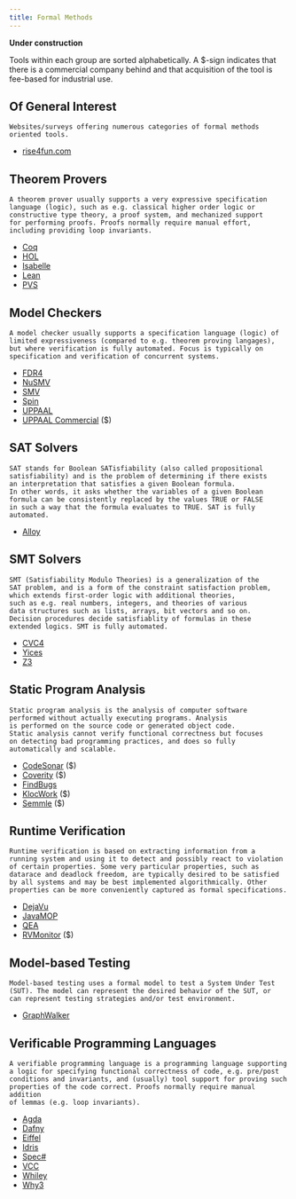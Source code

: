 ```yaml
---
title: Formal Methods
---
```


__Under construction__

Tools within each group are sorted alphabetically. A $-sign indicates that there is a commercial company behind
and that acquisition of the tool is fee-based for industrial use.

## Of General Interest

```
Websites/surveys offering numerous categories of formal methods 
oriented tools.
```

- [rise4fun.com](https://rise4fun.com)

## Theorem Provers

```
A theorem prover usually supports a very expressive specification 
language (logic), such as e.g. classical higher order logic or 
constructive type theory, a proof system, and mechanized support 
for performing proofs. Proofs normally require manual effort, 
including providing loop invariants.
```

- [Coq](https://coq.inria.fr)
- [HOL](https://hol-theorem-prover.org)
- [Isabelle](https://isabelle.in.tum.de)
- [Lean](https://leanprover.github.io)
- [PVS](http://pvs.csl.sri.com)

## Model Checkers

```
A model checker usually supports a specification language (logic) of 
limited expressiveness (compared to e.g. theorem proving langages), 
but where verification is fully automated. Focus is typically on
specification and verification of concurrent systems.
```

- [FDR4](https://www.cs.ox.ac.uk/projects/fdr)
- [NuSMV](http://nusmv.fbk.eu)
- [SMV](https://www.cs.cmu.edu/~modelcheck/smv.html)
- [Spin](http://spinroot.com/spin/whatispin.html)
- [UPPAAL](http://www.uppaal.org)
- [UPPAAL Commercial](http://www.uppaal.com) ($)

## SAT Solvers

```
SAT stands for Boolean SATisfiability (also called propositional
satisfiability) and is the problem of determining if there exists
an interpretation that satisfies a given Boolean formula.
In other words, it asks whether the variables of a given Boolean
formula can be consistently replaced by the values TRUE or FALSE
in such a way that the formula evaluates to TRUE. SAT is fully
automated.
```

- [Alloy](http://alloytools.org)

## SMT Solvers

```
SMT (Satisfiability Modulo Theories) is a generalization of the
SAT problem, and is a form of the constraint satisfaction problem,
which extends first-order logic with additional theories,
such as e.g. real numbers, integers, and theories of various
data structures such as lists, arrays, bit vectors and so on.
Decision procedures decide satisfiablity of formulas in these
extended logics. SMT is fully automated.
```

- [CVC4](https://cvc4.github.io)
- [Yices](http://yices.csl.sri.com)
- [Z3](https://github.com/Z3Prover)

## Static Program Analysis

```
Static program analysis is the analysis of computer software 
performed without actually executing programs. Analysis 
is performed on the source code or generated object code. 
Static analysis cannot verify functional correctness but focuses 
on detecting bad programming practices, and does so fully
automatically and scalable.
```

- [CodeSonar](https://www.grammatech.com/products/codesonar) ($)
- [Coverity](https://scan.coverity.com) ($)
- [FindBugs](http://findbugs.sourceforge.net)
- [KlocWork](https://www.roguewave.com/company) ($)
- [Semmle](https://semmle.com) ($)

## Runtime Verification

```
Runtime verification is based on extracting information from a 
running system and using it to detect and possibly react to violation 
of certain properties. Some very particular properties, such as 
datarace and deadlock freedom, are typically desired to be satisfied 
by all systems and may be best implemented algorithmically. Other 
properties can be more conveniently captured as formal specifications. 
```

- [DejaVu](https://github.com/havelund/dejavu)
- [JavaMOP](http://fsl.cs.illinois.edu/index.php/JavaMOP4)
- [QEA](https://github.com/selig/qea)
- [RVMonitor](https://www.runtimeverification.com/monitor/) ($)

## Model-based Testing

```
Model-based testing uses a formal model to test a System Under Test
(SUT). The model can represent the desired behavior of the SUT, or
can represent testing strategies and/or test environment. 
```

- [GraphWalker](http://graphwalker.github.io)

## Verificable Programming Languages

```
A verifiable programming language is a programming language supporting
a logic for specifying functional correctness of code, e.g. pre/post 
conditions and invariants, and (usually) tool support for proving such 
properties of the code correct. Proofs normally require manual addition
of lemmas (e.g. loop invariants).
```

- [Agda](https://wiki.portal.chalmers.se/agda/pmwiki.php)
- [Dafny](https://www.microsoft.com/en-us/research/project/dafny-a-language-and-program-verifier-for-functional-correctness)
- [Eiffel](https://www.eiffel.org)
- [Idris](https://www.idris-lang.org)
- [Spec#](https://www.microsoft.com/en-us/research/project/spec/)
- [VCC](https://www.microsoft.com/en-us/research/project/vcc-a-verifier-for-concurrent-c/)
- [Whiley](http://whiley.org)
- [Why3](http://why3.lri.fr)